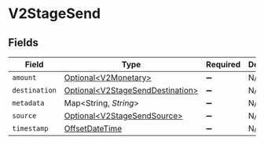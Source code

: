 # V2StageSend


## Fields

| Field                                                                                     | Type                                                                                      | Required                                                                                  | Description                                                                               |
| ----------------------------------------------------------------------------------------- | ----------------------------------------------------------------------------------------- | ----------------------------------------------------------------------------------------- | ----------------------------------------------------------------------------------------- |
| `amount`                                                                                  | [Optional\<V2Monetary>](../../models/shared/V2Monetary.md)                                | :heavy_minus_sign:                                                                        | N/A                                                                                       |
| `destination`                                                                             | [Optional\<V2StageSendDestination>](../../models/shared/V2StageSendDestination.md)        | :heavy_minus_sign:                                                                        | N/A                                                                                       |
| `metadata`                                                                                | Map\<String, *String*>                                                                    | :heavy_minus_sign:                                                                        | N/A                                                                                       |
| `source`                                                                                  | [Optional\<V2StageSendSource>](../../models/shared/V2StageSendSource.md)                  | :heavy_minus_sign:                                                                        | N/A                                                                                       |
| `timestamp`                                                                               | [OffsetDateTime](https://docs.oracle.com/javase/8/docs/api/java/time/OffsetDateTime.html) | :heavy_minus_sign:                                                                        | N/A                                                                                       |